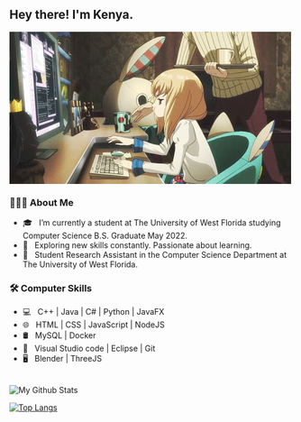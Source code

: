 <h2> Hey there! I'm Kenya. </h2>
<img align="center" alt="GIF" src="https://raw.githubusercontent.com/Kenyaholland/Kenyaholland/master/0_5QSfVcq9XpQLVlNk.gif" width="500"/>

<h3> 👨🏻‍💻 About Me </h3>

- 🎓 &nbsp; I’m currently a student at The University of West Florida studying Computer Science B.S. Graduate May 2022.
- 🤔 &nbsp; Exploring new skills constantly. Passionate about learning.
- 💼 &nbsp; Student Research Assistant in the Computer Science Department at The University of West Florida.

<h3>🛠 Computer Skills</h3>

- 💻 &nbsp; C++ | Java | C# | Python | JavaFX
- 🌐 &nbsp; HTML | CSS | JavaScript | NodeJS
- 🛢 &nbsp; MySQL | Docker 
- 🔧 &nbsp; Visual Studio code | Eclipse | Git
- 🖥 &nbsp; Blender | ThreeJS

<br>

<img align="center" src="https://github-readme-stats.vercel.app/api?username=Kenyaholland&include_all_commits=true&count_private=true&show_icons=true&line_height=20&title_color=7A7ADB&icon_color=2234AE&text_color=D3D3D3&bg_color=0,000000,130F40" alt="My Github Stats">

</br>

[![Top Langs](https://github-readme-stats.vercel.app/api/top-langs/?username=Kenyaholland&layout=compact&text_color=daf7dc&bg_color=151515)](https://github.com/Kenyaholland/github-readme-stats)
